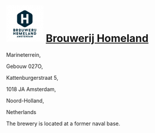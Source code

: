 # ![icon](../../../icons/Brouwerij_Homeland.jpeg) [Brouwerij Homeland](https://untappd.com/Homelandbrouwerij)

Marineterrein,

Gebouw 027O,

Kattenburgerstraat 5,

1018 JA Amsterdam,

Noord-Holland,

Netherlands

The brewery is located at a former naval base.
